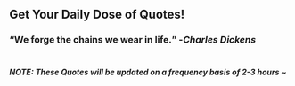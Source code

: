 ## Get Your Daily Dose of Quotes!
### <q>We forge the chains we wear in life.</q> -<em>Charles Dickens</em> <br><br>
##### NOTE: These Quotes will be updated on a frequency basis of 2-3 hours ~
